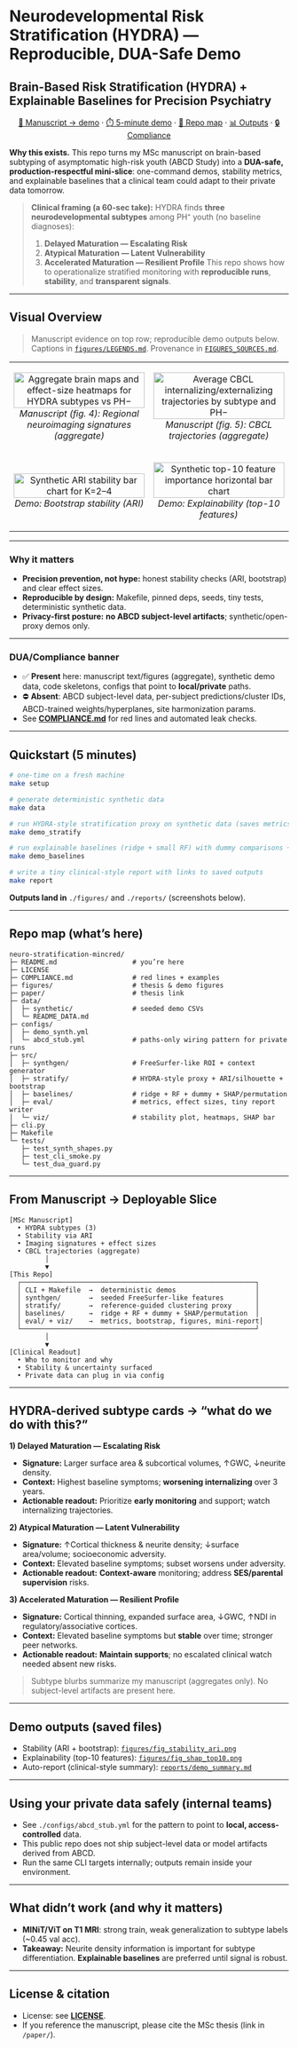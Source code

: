 # Neurodevelopmental Risk Stratification (HYDRA) — Reproducible, DUA-Safe Demo
## Brain-Based Risk Stratification (HYDRA) + Explainable Baselines for Precision Psychiatry

<p align="center">
  <a href="#from-manuscript-→-deployable-slice">📄 Manuscript → demo</a> ·
  <a href="#quickstart-5-minutes">⏱️ 5-minute demo</a> ·
  <a href="#repo-map-whats-here">🌳 Repo map</a> ·
  <a href="#demo-outputs-saved-files">📊 Outputs</a> ·
  <a href="./NOTICE">🔒 Compliance</a>
</p>

**Why this exists.** This repo turns my MSc manuscript on brain-based subtyping of asymptomatic high-risk youth (ABCD Study) into a **DUA-safe, production-respectful mini-slice**: one-command demos, stability metrics, and explainable baselines that a clinical team could adapt to their private data tomorrow.

> **Clinical framing (a 60-sec take):**
> HYDRA finds **three neurodevelopmental subtypes** among PH⁺ youth (no baseline diagnoses):
> 1) **Delayed Maturation — Escalating Risk**
> 2) **Atypical Maturation — Latent Vulnerability**
> 3) **Accelerated Maturation — Resilient Profile**
> This repo shows how to operationalize stratified monitoring with **reproducible runs**, **stability**, and **transparent signals**.

---

## Visual Overview

> Manuscript evidence on top row; reproducible demo outputs below. Captions in [`figures/LEGENDS.md`](figures/LEGENDS.md). Provenance in [`FIGURES_SOURCES.md`](FIGURES_SOURCES.md).

<table>
<tr>
<td width="50%" align="center">

<img src="figures/figure4_brain_signatures.jpg" alt="Aggregate brain maps and effect-size heatmaps for HYDRA subtypes vs PH−" width="100%"><br/>
<em>Manuscript (fig. 4): Regional neuroimaging signatures (aggregate)</em>

</td>
<td width="50%" align="center">

<img src="figures/figure5_cbcl_trajectories.jpg" alt="Average CBCL internalizing/externalizing trajectories by subtype and PH−" width="100%"><br/>
<em>Manuscript (fig. 5): CBCL trajectories (aggregate)</em>

</td>
</tr>
<tr>
<td width="50%" align="center">

<img src="figures/fig_stability_ari.png" alt="Synthetic ARI stability bar chart for K=2–4" width="100%"><br/>
<em>Demo: Bootstrap stability (ARI)</em>

</td>
<td width="50%" align="center">

<img src="figures/fig_shap_top10.png" alt="Synthetic top-10 feature importance horizontal bar chart" width="100%"><br/>
<em>Demo: Explainability (top-10 features)</em>

</td>
</tr>
</table>

---

### Why it matters
- **Precision prevention, not hype:** honest stability checks (ARI, bootstrap) and clear effect sizes.
- **Reproducible by design:** Makefile, pinned deps, seeds, tiny tests, deterministic synthetic data.
- **Privacy-first posture:** **no ABCD subject-level artifacts**; synthetic/open-proxy demos only.

---

### DUA/Compliance banner
- ✅ **Present** here: manuscript text/figures (aggregate), synthetic demo data, code skeletons, configs that point to **local/private** paths.
- ⛔ **Absent**: ABCD subject-level data, per-subject predictions/cluster IDs, ABCD-trained weights/hyperplanes, site harmonization params.
- See **[COMPLIANCE.md](./COMPLIANCE.md)** for red lines and automated leak checks.

---

## Quickstart (5 minutes)

```bash
# one-time on a fresh machine
make setup

# generate deterministic synthetic data
make data

# run HYDRA-style stratification proxy on synthetic data (saves metrics/figures)
make demo_stratify

# run explainable baselines (ridge + small RF) with dummy comparisons + SHAP/permutation
make demo_baselines

# write a tiny clinical-style report with links to saved outputs
make report
```

**Outputs land in** `./figures/` and `./reports/` (screenshots below).

---

## Repo map (what’s here)

```
neuro-stratification-mincred/
├─ README.md                   # you’re here
├─ LICENSE
├─ COMPLIANCE.md               # red lines + examples
├─ figures/                    # thesis & demo figures
├─ paper/                      # thesis link
├─ data/
│  ├─ synthetic/               # seeded demo CSVs
│  └─ README_DATA.md
├─ configs/
│  ├─ demo_synth.yml
│  └─ abcd_stub.yml            # paths-only wiring pattern for private runs
├─ src/
│  ├─ synthgen/                # FreeSurfer-like ROI + context generator
│  ├─ stratify/                # HYDRA-style proxy + ARI/silhouette + bootstrap
│  ├─ baselines/               # ridge + RF + dummy + SHAP/permutation
│  ├─ eval/                    # metrics, effect sizes, tiny report writer
│  └─ viz/                     # stability plot, heatmaps, SHAP bar
├─ cli.py
├─ Makefile
└─ tests/
   ├─ test_synth_shapes.py
   ├─ test_cli_smoke.py
   └─ test_dua_guard.py
```

---

## From Manuscript → Deployable Slice

```
[MSc Manuscript]
  • HYDRA subtypes (3)
  • Stability via ARI
  • Imaging signatures + effect sizes
  • CBCL trajectories (aggregate)
         │
         ▼
[This Repo]
  ┌───────────────────────────────────────────────────────────┐
  │ CLI + Makefile  →  deterministic demos                    │
  │ synthgen/       →  seeded FreeSurfer-like features        │
  │ stratify/       →  reference-guided clustering proxy      │
  │ baselines/      →  ridge + RF + dummy + SHAP/permutation  │
  │ eval/ + viz/    →  metrics, bootstrap, figures, mini-report│
  └───────────────────────────────────────────────────────────┘
         │
         ▼
[Clinical Readout]
  • Who to monitor and why
  • Stability & uncertainty surfaced
  • Private data can plug in via config
```

---

## HYDRA-derived subtype cards → “what do we do with this?”

**1) Delayed Maturation — Escalating Risk**
- **Signature:** Larger surface area & subcortical volumes, ↑GWC, ↓neurite density.
- **Context:** Highest baseline symptoms; **worsening internalizing** over 3 years.
- **Actionable readout:** Prioritize **early monitoring** and support; watch internalizing trajectories.

**2) Atypical Maturation — Latent Vulnerability**
- **Signature:** ↑Cortical thickness & neurite density; ↓surface area/volume; socioeconomic adversity.
- **Context:** Elevated baseline symptoms; subset worsens under adversity.
- **Actionable readout:** **Context-aware** monitoring; address **SES/parental supervision** risks.

**3) Accelerated Maturation — Resilient Profile**
- **Signature:** Cortical thinning, expanded surface area, ↓GWC, ↑NDI in regulatory/associative cortices.
- **Context:** Elevated baseline symptoms but **stable** over time; stronger peer networks.
- **Actionable readout:** **Maintain supports**; no escalated clinical watch needed absent new risks.

> Subtype blurbs summarize my manuscript (aggregates only). No subject-level artifacts are present here.

---

## Demo outputs (saved files)
- Stability (ARI + bootstrap): [`figures/fig_stability_ari.png`](figures/fig_stability_ari.png)
- Explainability (top-10 features): [`figures/fig_shap_top10.png`](figures/fig_shap_top10.png)
- Auto-report (clinical-style summary): [`reports/demo_summary.md`](reports/demo_summary.md)

---

## Using your private data safely (internal teams)
- See `./configs/abcd_stub.yml` for the pattern to point to **local, access-controlled** data.
- This public repo does not ship subject-level data or model artifacts derived from ABCD.
- Run the same CLI targets internally; outputs remain inside your environment.

---

## What didn’t work (and why it matters)
- **MINiT/ViT on T1 MRI**: strong train, weak generalization to subtype labels (~0.45 val acc).
- **Takeaway:** Neurite density information is important for subtype differentiation. **Explainable baselines** are preferred until signal is robust.

---

## License & citation
- License: see **[LICENSE](./LICENSE)**.
- If you reference the manuscript, please cite the MSc thesis (link in `/paper/`).
